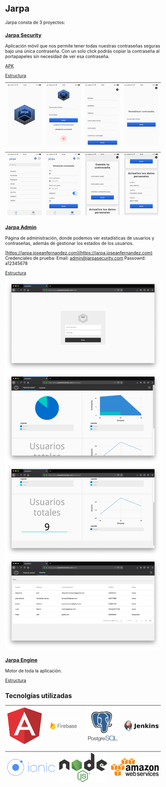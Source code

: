 # Jarpa

Jarpa consta de 3 proyectos:
### [Jarpa Security](https://github.com/joseanfernandez/jarpa-security) 
Aplicación móvil que nos permite tener todas nuestras contraseñas seguras bajo una única contraseña.
Con un solo click podrás copiar la contraseña al portapapeles sin necesidad de ver esa contraseña.

[APK](https://github.com/joseanfernandez/Jarpa/raw/master/Jarpa.apk)

[Estructura](https://github.com/joseanfernandez/Jarpa/wiki/Jarpa-Security)


|<img src="screenshots/splashscreen.PNG" alt="Imagen no disponible">|<img src="screenshots/login.PNG" alt="Imagen no disponible">|<img src="screenshots/register.PNG" alt="Imagen no disponible" >|<img src="screenshots/forgotPassword.PNG" alt="Imagen no disponible">|
|----------|----------|----------|----------|

|<img src="screenshots/list.PNG" alt="Imagen no disponible">|<img src="screenshots/generator.PNG" alt="Imagen no disponible" >|<img src="screenshots/settings1.PNG" alt="Imagen no disponible">|<img src="screenshots/settings2.PNG" alt="Imagen no disponible">|
|----------|----------|----------|----------|
### [Jarpa Admin](https://github.com/joseanfernandez/jarpa-admin)
Página de administración, donde podemos ver estadísticas de usuarios y contraseñas, además de gestionar los estados de los usuarios.


[https://jarpa.joseanfernandez.com](https://jarpa.joseanfernandez.com)
Credenciales de prueba:
  Email: admin@jarpasecurity.com 
  Passowrd: a12345678
  
[Estructura](https://github.com/joseanfernandez/Jarpa/wiki/Jarpa-Admin)

<img src="screenshots/admin/login.png" alt="Imagen no disponible">
<img src="screenshots/admin/dashboard1.png" alt="Imagen no disponible" >
<img src="screenshots/admin/dashboard2.png" alt="Imagen no disponible">
<img src="screenshots/admin/users.png" alt="Imagen no disponible">

### [Jarpa Engine](https://github.com/joseanfernandez/jarpa-engine)
Motor de toda la aplicación.

[Estructura](https://github.com/joseanfernandez/Jarpa/wiki/Jarpa-Engine)


## Tecnolgías utilizadas


|<img src="logos/angular.png" alt="Imagen no disponible" width="250">|<img src="logos/firebase2.png" alt="Imagen no disponible" width="250">|<img src="logos/postgresql.png" alt="Imagen no disponible" width="250">|<img src="logos/jenkins2.png" alt="Imagen no disponible" width="250">|
|----------|----------|----------|----------|

|<img src="logos/ionic.png" alt="Imagen no disponible" width="300">|<img src="logos/node.png" alt="Imagen no disponible" width="300">|<img src="logos/aws.png" alt="Imagen no disponible" width="300">|
|----------|----------|----------|

